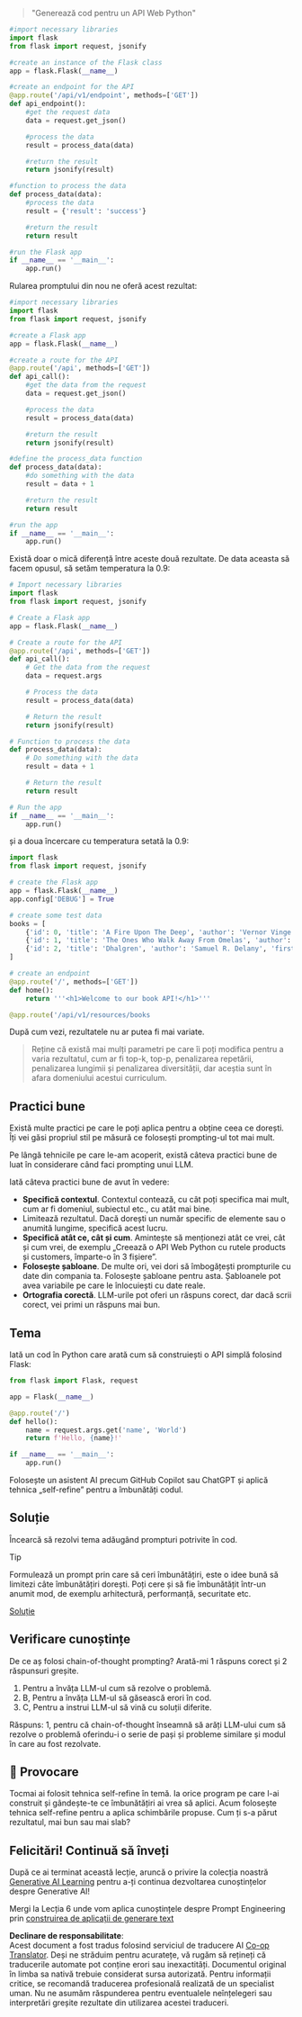 <!--
CO_OP_TRANSLATOR_METADATA:
{
  "original_hash": "2b4c36be7d66b32e4fac47761718b4a9",
  "translation_date": "2025-07-09T11:39:37+00:00",
  "source_file": "05-advanced-prompts/README.md",
  "language_code": "ro"
}
-->

> "Generează cod pentru un API Web Python"
```python
#import necessary libraries
import flask
from flask import request, jsonify

#create an instance of the Flask class
app = flask.Flask(__name__)

#create an endpoint for the API
@app.route('/api/v1/endpoint', methods=['GET'])
def api_endpoint():
    #get the request data
    data = request.get_json()

    #process the data
    result = process_data(data)

    #return the result
    return jsonify(result)

#function to process the data
def process_data(data):
    #process the data
    result = {'result': 'success'}

    #return the result
    return result

#run the Flask app
if __name__ == '__main__':
    app.run()

```

Rularea promptului din nou ne oferă acest rezultat:

```python
#import necessary libraries
import flask
from flask import request, jsonify

#create a Flask app
app = flask.Flask(__name__)

#create a route for the API
@app.route('/api', methods=['GET'])
def api_call():
    #get the data from the request
    data = request.get_json()

    #process the data
    result = process_data(data)

    #return the result
    return jsonify(result)

#define the process_data function
def process_data(data):
    #do something with the data
    result = data + 1

    #return the result
    return result

#run the app
if __name__ == '__main__':
    app.run()

```

Există doar o mică diferență între aceste două rezultate. De data aceasta să facem opusul, să setăm temperatura la 0.9:

```python
# Import necessary libraries
import flask
from flask import request, jsonify

# Create a Flask app
app = flask.Flask(__name__)

# Create a route for the API
@app.route('/api', methods=['GET'])
def api_call():
    # Get the data from the request
    data = request.args

    # Process the data
    result = process_data(data)

    # Return the result
    return jsonify(result)

# Function to process the data
def process_data(data):
    # Do something with the data
    result = data + 1

    # Return the result
    return result

# Run the app
if __name__ == '__main__':
    app.run()

```

și a doua încercare cu temperatura setată la 0.9:

```python
import flask
from flask import request, jsonify

# create the Flask app
app = flask.Flask(__name__)
app.config['DEBUG'] = True

# create some test data
books = [
    {'id': 0, 'title': 'A Fire Upon The Deep', 'author': 'Vernor Vinge', 'first_sentence': 'The coldsleep itself was dreamless.', 'year_published': '1992'},
    {'id': 1, 'title': 'The Ones Who Walk Away From Omelas', 'author': 'Ursula K. Le Guin', 'first_sentence': 'With a clamor of bells that set the swallows soaring, the Festival of Summer came to the city Omelas, bright-towered by the sea.', 'published': '1973'},
    {'id': 2, 'title': 'Dhalgren', 'author': 'Samuel R. Delany', 'first_sentence': 'to wound the autumnal city.', 'published': '1975'}
]

# create an endpoint
@app.route('/', methods=['GET'])
def home():
    return '''<h1>Welcome to our book API!</h1>'''

@app.route('/api/v1/resources/books

```

După cum vezi, rezultatele nu ar putea fi mai variate.

> Reține că există mai mulți parametri pe care îi poți modifica pentru a varia rezultatul, cum ar fi top-k, top-p, penalizarea repetării, penalizarea lungimii și penalizarea diversității, dar aceștia sunt în afara domeniului acestui curriculum.

## Practici bune

Există multe practici pe care le poți aplica pentru a obține ceea ce dorești. Îți vei găsi propriul stil pe măsură ce folosești prompting-ul tot mai mult.

Pe lângă tehnicile pe care le-am acoperit, există câteva practici bune de luat în considerare când faci prompting unui LLM.

Iată câteva practici bune de avut în vedere:

- **Specifică contextul**. Contextul contează, cu cât poți specifica mai mult, cum ar fi domeniul, subiectul etc., cu atât mai bine.
- Limitează rezultatul. Dacă dorești un număr specific de elemente sau o anumită lungime, specifică acest lucru.
- **Specifică atât ce, cât și cum**. Amintește să menționezi atât ce vrei, cât și cum vrei, de exemplu „Creează o API Web Python cu rutele products și customers, împarte-o în 3 fișiere”.
- **Folosește șabloane**. De multe ori, vei dori să îmbogățești prompturile cu date din compania ta. Folosește șabloane pentru asta. Șabloanele pot avea variabile pe care le înlocuiești cu date reale.
- **Ortografia corectă**. LLM-urile pot oferi un răspuns corect, dar dacă scrii corect, vei primi un răspuns mai bun.

## Tema

Iată un cod în Python care arată cum să construiești o API simplă folosind Flask:

```python
from flask import Flask, request

app = Flask(__name__)

@app.route('/')
def hello():
    name = request.args.get('name', 'World')
    return f'Hello, {name}!'

if __name__ == '__main__':
    app.run()
```

Folosește un asistent AI precum GitHub Copilot sau ChatGPT și aplică tehnica „self-refine” pentru a îmbunătăți codul.

## Soluție

Încearcă să rezolvi tema adăugând prompturi potrivite în cod.

> [!TIP]
> Formulează un prompt prin care să ceri îmbunătățiri, este o idee bună să limitezi câte îmbunătățiri dorești. Poți cere și să fie îmbunătățit într-un anumit mod, de exemplu arhitectură, performanță, securitate etc.

[Soluție](../../../05-advanced-prompts/python/aoai-solution.py)

## Verificare cunoștințe

De ce aș folosi chain-of-thought prompting? Arată-mi 1 răspuns corect și 2 răspunsuri greșite.

1. Pentru a învăța LLM-ul cum să rezolve o problemă.  
1. B, Pentru a învăța LLM-ul să găsească erori în cod.  
1. C, Pentru a instrui LLM-ul să vină cu soluții diferite.

Răspuns: 1, pentru că chain-of-thought înseamnă să arăți LLM-ului cum să rezolve o problemă oferindu-i o serie de pași și probleme similare și modul în care au fost rezolvate.

## 🚀 Provocare

Tocmai ai folosit tehnica self-refine în temă. Ia orice program pe care l-ai construit și gândește-te ce îmbunătățiri ai vrea să aplici. Acum folosește tehnica self-refine pentru a aplica schimbările propuse. Cum ți s-a părut rezultatul, mai bun sau mai slab?

## Felicitări! Continuă să înveți

După ce ai terminat această lecție, aruncă o privire la colecția noastră [Generative AI Learning](https://aka.ms/genai-collection?WT.mc_id=academic-105485-koreyst) pentru a-ți continua dezvoltarea cunoștințelor despre Generative AI!

Mergi la Lecția 6 unde vom aplica cunoștințele despre Prompt Engineering prin [construirea de aplicații de generare text](../06-text-generation-apps/README.md?WT.mc_id=academic-105485-koreyst)

**Declinare de responsabilitate**:  
Acest document a fost tradus folosind serviciul de traducere AI [Co-op Translator](https://github.com/Azure/co-op-translator). Deși ne străduim pentru acuratețe, vă rugăm să rețineți că traducerile automate pot conține erori sau inexactități. Documentul original în limba sa nativă trebuie considerat sursa autorizată. Pentru informații critice, se recomandă traducerea profesională realizată de un specialist uman. Nu ne asumăm răspunderea pentru eventualele neînțelegeri sau interpretări greșite rezultate din utilizarea acestei traduceri.
